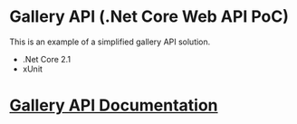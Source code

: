 # Gallery API (.Net Core Web API PoC)

This is an example of a simplified gallery API solution.

* .Net Core 2.1
* xUnit 

# [Gallery API Documentation](https://github.com/petremihaela/poc-gallery-api/blob/master/Gallery-Service-Documentation.pdf)
